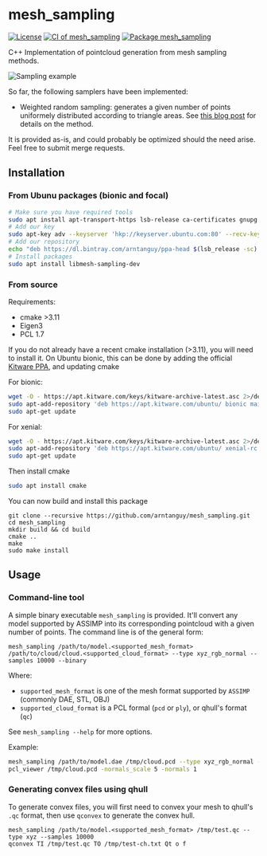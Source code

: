 # mesh_sampling

[![License](https://img.shields.io/badge/License-BSD%202--Clause-green.svg)](https://opensource.org/licenses/BSD-2-Clause)
[![CI of mesh_sampling](https://github.com/arntanguy/mesh_sampling/workflows/CI%20of%20mesh_sampling/badge.svg)](https://github.com/arntanguy/mesh_sampling/actions?query=workflow%3A%22CI+of+mesh_sampling%22)
[![Package mesh_sampling](https://github.com/arntanguy/mesh_sampling/workflows/Package%20mesh_sampling/badge.svg)](https://github.com/arntanguy/mesh_sampling/actions?query=workflow%3A%22Package%20mesh_sampling%22)

C++ Implementation of pointcloud generation from mesh sampling methods.

![Sampling example](https://raw.githubusercontent.com/arntanguy/mesh_sampling/master/sample/sampling_example.png)

So far, the following samplers have been implemented:

- Weighted random sampling: generates a given number of points uniformely distributed according to triangle areas.
  See [this blog post](https://medium.com/@daviddelaiglesiacastro/3f-point-cloud-generation-from-3f-triangular-mesh-bbb602ecf238) for details on the method.

It is provided as-is, and could probably be optimized should the need arise. Feel free to submit merge requests.

## Installation

### From Ubunu packages (bionic and focal)

```sh
# Make sure you have required tools
sudo apt install apt-transport-https lsb-release ca-certificates gnupg
# Add our key
sudo apt-key adv --keyserver 'hkp://keyserver.ubuntu.com:80' --recv-key F6D3710D0B5016967A994DFFA650E12EFF6D3EDE
# Add our repository
echo "deb https://dl.bintray.com/arntanguy/ppa-head $(lsb_release -sc) main" | sudo tee -a /etc/apt/sources.list.d/arntanguy-head.list
# Install packages
sudo apt install libmesh-sampling-dev
```

### From source

Requirements:
- cmake >3.11
- Eigen3
- PCL 1.7

If you do not already have a recent cmake installation (>3.11), you will need to install it. On Ubuntu bionic, this can be done by adding the official [Kitware PPA](https://apt.kitware.com/), and updating cmake

For bionic:

```sh
wget -O - https://apt.kitware.com/keys/kitware-archive-latest.asc 2>/dev/null | sudo apt-key add -
sudo apt-add-repository 'deb https://apt.kitware.com/ubuntu/ bionic main'
sudo apt-get update
```

For xenial:

```sh
wget -O - https://apt.kitware.com/keys/kitware-archive-latest.asc 2>/dev/null | sudo apt-key add -
sudo apt-add-repository 'deb https://apt.kitware.com/ubuntu/ xenial-rc main'
sudo apt-get update
```

Then install cmake
```sh
sudo apt install cmake
```


You can now build and install this package

```
git clone --recursive https://github.com/arntanguy/mesh_sampling.git
cd mesh_sampling
mkdir build && cd build
cmake ..
make
sudo make install
```

## Usage

### Command-line tool

A simple binary executable `mesh_sampling` is provided. It'll convert any model supported by ASSIMP into its corresponding pointcloud with a given number of points. The command line is of the general form: 

```
mesh_sampling /path/to/model.<supported_mesh_format> /path/to/cloud/cloud.<supported_cloud_format> --type xyz_rgb_normal --samples 10000 --binary
```

Where:
- `supported_mesh_format` is one of the mesh format supported by `ASSIMP` (commonly DAE, STL, OBJ)
- `supported_cloud_format` is a PCL formal (`pcd` or `ply`), or qhull's format (`qc`)

See `mesh_sampling --help` for more options.

Example:

```bash
mesh_sampling /path/to/model.dae /tmp/cloud.pcd --type xyz_rgb_normal --samples 10000 --binary
pcl_viewer /tmp/cloud.pcd -normals_scale 5 -normals 1
```

### Generating convex files using qhull

To generate convex files, you will first need to convex your mesh to qhull's `.qc` format, then use `qconvex` to generate the convex hull.

```
mesh_sampling /path/to/model.<supported_mesh_format> /tmp/test.qc --type xyz --samples 10000
qconvex TI /tmp/test.qc TO /tmp/test-ch.txt Qt o f
```
